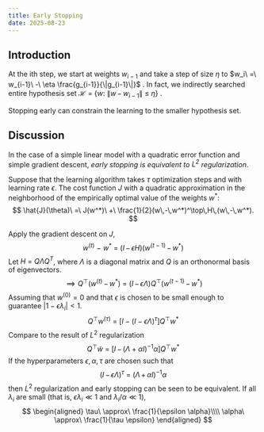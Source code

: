 ```yaml
---
title: Early Stopping
date: 2025-08-23
---
```

## Introduction
At the ith step, we start at weights $w_{i-1}$ and take a step of size $\eta$ to $w_i\ =\ w_{i-1}\ -\ \eta \frac{g_{i-1}}{\|g_{i-1}\|}$ .
In fact, we indirectly searched entire hypothesis set $\mathcal{H}\ =\ \{w:\ \|w\,-\,w_{i-1}\|\ \leq\ \eta\}$ .

Stopping early can constrain the learning to the smaller hypothesis set.

## Discussion
In the case of a simple linear model with a quadratic error function and simple gradient descent, *early stopping is equivalent to $L^2$ regularization*.

Suppose that the learning algorithm takes $\tau$ optimization steps and with learning rate $\epsilon$.
The cost function $J$ with a quadratic approximation in the neighborhood of the empirically optimal value of the weights $w^*$:
$$
\hat{J}(\theta)\ =\ J(w^*)\ +\ \frac{1}{2}(w\,-\,w^*)^\top\,H\,(w\,-\,w^*).
$$

Apply the gradient descent on $J$,
$$
w^{(t)}\ -\ w^*\ =\ (I\, -\, \epsilon H)(w^{(t - 1)}\,-\,w^*) 
$$
Let $H\ =\ Q\Lambda Q^T$, where $\Lambda$ is a diagonal matrix and $Q$ is an orthonormal basis of eigenvectors.
$$
\implies Q^\top(w^{(t)}\,-\,w^*)\ =\ (I\,-\,\epsilon \Lambda)Q^\top(w^{(t - 1)}\,-\,w^*)
$$
Assuming that $w^{(0)} = 0$ and that $\epsilon$ is chosen to be small enough to guarantee $|1 - \epsilon \lambda_i| < 1$.
$$
Q^\top w^{(\tau)}\ =\ [I - (I - \epsilon\Lambda)^{\tau}]Q^\top w^*
$$
Compare to the result of $L^2$ regularization
$$
Q^\top\tilde{w}\ =\ [I\, -\, (\Lambda + \alpha I)^{-1}\alpha]Q^\top w^*
$$
If the hyperparameters $\epsilon, \alpha, \tau$ are chosen such that
$$
(I\,-\,\epsilon \Lambda)^{\tau}\ =\ (\Lambda\,+\,\alpha I)^{-1}\alpha
$$
then $L^2$ regularization and early stopping can be seen to be equivalent.
If all $\lambda_i$ are small (that is, $\epsilon \lambda_i\ll 1$ and $\lambda_i / \alpha \ll 1$),
$$
\begin{aligned}
\tau\ \approx\ \frac{1}{\epsilon \alpha}\\\\
\alpha\ \approx\ \frac{1}{\tau \epsilon}
\end{aligned}
$$